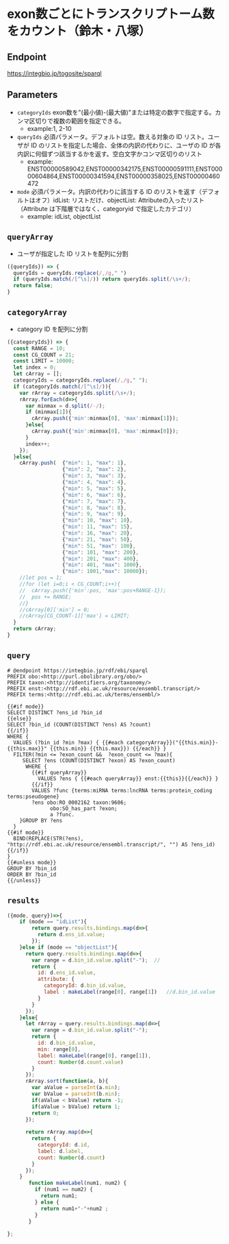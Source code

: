 # exon数ごとにトランスクリプトーム数をカウント（鈴木・八塚）

## Endpoint

https://integbio.jp/togosite/sparql

## Parameters

* `categoryIds` exon数を"(最小値)-(最大値)"または特定の数字で指定する。カンマ区切りで複数の範囲を指定できる。
  * example:1, 2-10
* `queryIds` 必須パラメータ。デフォルトは空。数える対象の ID リスト。ユーザが ID のリストを指定した場合、全体の内訳の代わりに、ユーザの ID が各内訳に何個ずつ該当するかを返す。空白文字かコンマ区切りのリスト
  * example: ENST00000589042,ENST00000342175,ENST00000591111,ENST00000604864,ENST00000341594,ENST00000358025,ENST00000460472
* `mode` 必須パラメータ。内訳の代わりに該当する ID のリストを返す（デフォルトはオフ）idList: リストだけ、objectList: Attributeの入ったリスト（Attribute は下階層ではなく、categoryid で指定したカテゴリ）
  * example: idList, objectList

## `queryArray`
- ユーザが指定した ID リストを配列に分割

```javascript
({queryIds}) => {
  queryIds = queryIds.replace(/,/g," ")
  if (queryIds.match(/[^\s]/)) return queryIds.split(/\s+/);
  return false;
}
```

## `categoryArray`

- category ID を配列に分割

```javascript
({categoryIds}) => {
  const RANGE = 10;
  const CG_COUNT = 21;
  const LIMIT = 10000;
  let index = 0;
  let cArray = [];
  categoryIds = categoryIds.replace(/,/g," ");
  if (categoryIds.match(/[^\s]/)){
    var rArray = categoryIds.split(/\s+/);
    rArray.forEach(d=>{
      var minmax = d.split(/-/);
      if (minmax[1]){
        cArray.push({'min':minmax[0], 'max':minmax[1]});
      }else{
        cArray.push({'min':minmax[0], 'max':minmax[0]});
      }
      index++;
    });
  }else{
    cArray.push(  {"min": 1, "max": 1},
                  {"min": 2, "max": 2},
                  {"min": 3, "max": 3},
                  {"min": 4, "max": 4},
                  {"min": 5, "max": 5},
                  {"min": 6, "max": 6},
                  {"min": 7, "max": 7},
                  {"min": 8, "max": 8},
                  {"min": 9, "max": 9},
                  {"min": 10, "max": 10},
                  {"min": 11, "max": 15},
                  {"min": 16, "max": 20},
                  {"min": 21, "max": 50},
                  {"min": 51, "max": 100},
                  {"min": 101, "max": 200},
                  {"min": 201, "max": 400},
                  {"min": 401, "max": 1000},
                  {"min": 1001,"max": 10000});
    //let pos = 1;
    //for (let i=0;i < CG_COUNT;i++){
    //  cArray.push({'min':pos, 'max':pos+RANGE-1});
    //  pos += RANGE;
    //}
    //cArray[0]['min'] = 0;
    //cArray[CG_COUNT-1]['max'] = LIMIT;
  }
  return cArray;
}
```

## `query`
```sparql
# @endpoint https://integbio.jp/rdf/ebi/sparql
PREFIX obo:<http://purl.obolibrary.org/obo/>
PREFIX taxon:<http://identifiers.org/taxonomy/>
PREFIX enst:<http://rdf.ebi.ac.uk/resource/ensembl.transcript/>
PREFIX terms:<http://rdf.ebi.ac.uk/terms/ensembl/>

{{#if mode}}
SELECT DISTINCT ?ens_id ?bin_id
{{else}}
SELECT ?bin_id (COUNT(DISTINCT ?ens) AS ?count)
{{/if}}       
WHERE {
  VALUES (?bin_id ?min ?max) { {{#each categoryArray}}("{{this.min}}-{{this.max}}" {{this.min}} {{this.max}}) {{/each}} }
  FILTER(?min <= ?exon_count &&  ?exon_count <= ?max){
     SELECT ?ens (COUNT(DISTINCT ?exon) AS ?exon_count)
      WHERE {
        {{#if queryArray}}
          VALUES ?ens { {{#each queryArray}} enst:{{this}}{{/each}} }
        {{/if}}
        VALUES ?func {terms:miRNA terms:lncRNA terms:protein_coding terms:pseudogene}
        ?ens obo:RO_0002162 taxon:9606;
              obo:SO_has_part ?exon;
              a ?func.
    }GROUP BY ?ens
  }
{{#if mode}}
  BIND(REPLACE(STR(?ens), "http://rdf.ebi.ac.uk/resource/ensembl.transcript/", "") AS ?ens_id)
{{/if}}  
}
{{#unless mode}}
GROUP BY ?bin_id
ORDER BY ?bin_id
{{/unless}}
```

## `results`

```javascript
({mode, query})=>{
    if (mode == "idList"){
        return query.results.bindings.map(d=>{
          return d.ens_id.value;
        });
    }else if (mode == "objectList"){
      return query.results.bindings.map(d=>{
        var range = d.bin_id.value.split("-");  //
        return {
          id: d.ens_id.value, 
          attribute: {
            categoryId: d.bin_id.value, 
            label : makeLabel(range[0], range[1])   //d.bin_id.value
          }
        }
      });
    }else{
      let rArray = query.results.bindings.map(d=>{
        var range = d.bin_id.value.split("-");
        return {
          id: d.bin_id.value,
          min: range[0],
          label: makeLabel(range[0], range[1]),
          count: Number(d.count.value)
        }
      });
      rArray.sort(function(a, b){
        var aValue = parseInt(a.min);
        var bValue = parseInt(b.min);
        if(aValue < bValue) return -1;
    	if(aValue > bValue) return 1;
    	return 0;
      });
      
      return rArray.map(d=>{
        return {
          categoryId: d.id,
          label: d.label,
          count: Number(d.count)
        }
      });
    }
       function makeLabel(num1, num2) {
         if (num1 == num2) {
           return num1;
         } else {
           return num1+"-"+num2 ;
         }
       }
    
};	
```